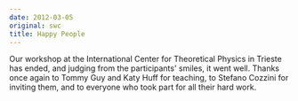 ```yaml
---
date: 2012-03-05
original: swc
title: Happy People
---
```

<p>Our workshop at the International Center for Theoretical Physics in Trieste has ended, and judging from the participants' smiles, it went well. Thanks once again to Tommy Guy and Katy Huff for teaching, to Stefano Cozzini for inviting them, and to everyone who took part for all their hard work.</p>
